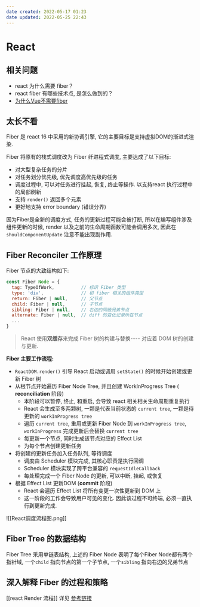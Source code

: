 ```yaml
---
date created: 2022-05-17 01:23
date updated: 2022-05-25 22:43
---
```


# React

## 相关问题

- react 为什么需要 fiber？
- react fiber 有哪些技术点, 是怎么做到的？
- [为什么Vue不需要fiber](https://mp.weixin.qq.com/s?__biz=Mzk0MDMwMzQyOA==&mid=2247494750&idx=1&sn=7f74887f6e550c9307c265b0eae8d5e1&chksm=c2e11975f596906366283fcb87fa2afddd9a2b54f08ab1f0539f23a06177ff26b38e4588ff2d&scene=132#wechat_redirect)

## 太长不看

Fiber 是 react 16 中采用的新协调引擎, 它的主要目标是支持虚拟DOM的渐进式渲染.

Fiber 将原有的栈式调度改为 Fiber 纤进程式调度, 主要达成了以下目标:

- 对大型复杂任务的分片
- 对任务划分优先级, 优先调度高优先级的任务
- 调度过程中, 可以对任务进行挂起, 恢复, 终止等操作. 以支持react 执行过程中的局部刷新
- 支持 `render()` 返回多个元素
- 更好地支持 error boundary (错误分界)

因为Fiber是全新的调度方式, 任务的更新过程可能会被打断, 所以在编写组件涉及组件更新的时候, render 以及之前的生命周期函数可能会调用多次, 因此在 `shouldComponentUpdate`  注意不能出现副作用.

## Fiber Reconciler 工作原理

Fiber 节点的大致结构如下:

```jsx
const Fiber Node = {
  tag: TypeOfWork,          // 标识 Fiber 类型
  type: 'div',              // 和 fiber 相关的组件类型
  return: Fiber | null,     // 父节点
  child: Fiber | null,      // 子节点
  sibling: Fiber | null,    // 右边的同级兄弟节点
  alternate: Fiber | null,  // diff 的变化记录所在节点
  ...
}
```

> React 使用**双缓存**来完成 Fiber 树的构建与替换---- 对应着 DOM 树的创建与更新.

**Fiber 主要工作流程:**

- `ReactDOM.render()` 引导 React 启动或调用 `setState()` 的时候开始创建或更新 Fiber 树
- 从根节点开始遍历 Fiber Node Tree, 并且创建 WorkInProgress Tree ( **reconciliation** 阶段)
  - 本阶段可以暂停, 终止, 和重启, 会导致 react 相关相关生命周期重复执行
  - React 会生成至多两颗树, 一颗是代表当前状态的 `current tree`, 一颗是待更新的 `workInProgress tree`
  - 遍历 `current tree`, 重用或更新 Fiber Node 到 `workInProgress tree`, `workInProgress` 完成更新后会替换 `current tree`
  - 每更新一个节点,  同时生成该节点对应的 Effect List
  - 为每个节点创建更新任务
- 将创建的更新任务加入任务队列, 等待调度
  - 调度由 Scheduler 模块完成, 其核心职责是执行回调
  - Scheduler 模块实现了跨平台兼容的 `requestIdleCallback`
  - 每处理完成一个 Fiber Node 的更新, 可以中断, 挂起, 或恢复
- 根据 Effect List 更新DOM (**commit** 阶段)
  - React 会遍历 Effect List 将所有变更一次性更新到 DOM 上
  - 这一阶段的工作会导致用户可见的变化. 因此该过程不可终端, 必须一直执行到更新完成.

![[React调度流程图.png]]

## Fiber  Tree 的数据结构

Fiber Tree 采用单链表结构, 上述的 Fiber Node 表明了每个Fiber Node都有两个指针域, 一个`child` 指向节点的第一个子节点, 一个`sibling` 指向右边的兄弟节点

## 深入解释 Fiber 的过程和策略

[[react Render 流程]]
详见 [参考链接](http://www.ayqy.net/blog/dive-into-react-fiber/#articleHeader3)
